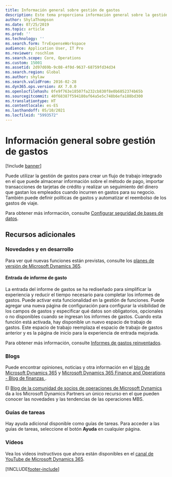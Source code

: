 ```yaml
---
title: Información general sobre gestión de gastos
description: Este tema proporciona información general sobre la gestión de gastos y enlaces a recursos adicionales. Puede utilizar la gestión de gastos para crear un flujo de trabajo integrado en el que puede almacenar información sobre el método de pago, importar transacciones de tarjetas de crédito y realizar un seguimiento del dinero que gastan los empleados cuando incurren en gastos para su negocio.
author: ShylaThompson
ms.date: 07/25/2019
ms.topic: article
ms.prod: ''
ms.technology: ''
ms.search.form: TrvExpenseWorkspace
audience: Application User, IT Pro
ms.reviewer: roschlom
ms.search.scope: Core, Operations
ms.custom: 15001
ms.assetid: 2d97d69b-9c08-4f0d-9637-68759fd34d34
ms.search.region: Global
ms.author: shylaw
ms.search.validFrom: 2016-02-28
ms.dyn365.ops.version: AX 7.0.0
ms.openlocfilehash: 0fe9f763e18507fa232cb830f8e0b6852374b65b
ms.sourcegitcommit: 40f68387f594180af64a5e5c748b6efa188bd300
ms.translationtype: HT
ms.contentlocale: es-ES
ms.lasthandoff: 05/10/2021
ms.locfileid: "5993572"
---
```

# <a name="expense-management-overview"></a>Información general sobre gestión de gastos

[!include [banner](../includes/banner.md)]

Puede utilizar la gestión de gastos para crear un flujo de trabajo integrado en el que puede almacenar información sobre el método de pago, importar transacciones de tarjetas de crédito y realizar un seguimiento del dinero que gastan los empleados cuando incurren en gastos para su negocio. También puede definir políticas de gastos y automatizar el reembolso de los gastos de viaje.

Para obtener más información, consulte [Configurar seguridad de bases de datos](plan-expense-management.md).

## <a name="additional-resources"></a>Recursos adicionales

### <a name="whats-new-and-in-development"></a>Novedades y en desarrollo

Para ver qué nuevas funciones están previstas, consulte los [planes de versión de Microsoft Dynamics 365](/dynamics365/release-plans/).

#### <a name="expense-report-entry"></a>Entrada de informe de gasto

La entrada del informe de gastos se ha rediseñado para simplificar la experiencia y reducir el tiempo necesario para completar los informes de gastos. Puede activar esta funcionalidad en la gestión de funciones. Puede agregar una nueva página de configuración para configurar la visibilidad de los campos de gastos y especificar qué datos son obligatorios, opcionales o no disponibles cuando se ingresan los informes de gastos. Cuando esta función está activada, hay disponible un nuevo espacio de trabajo de gastos. Este espacio de trabajo reemplaza el espacio de trabajo de gastos anterior y es la página de inicio para la experiencia de entrada mejorada.

Para obtener más información, consulte [Informes de gastos reinventados](ExpenseWorkspaceNew.md).

### <a name="blogs"></a>Blogs

Puede encontrar opiniones, noticias y otra información en el [blog de Microsoft Dynamics 365](https://community.dynamics.com/b/msftdynamicsblog?c=Enterprise) y [Microsoft Dynamics 365 Finance and Operations - Blog de finanzas ](https://community.dynamics.com/365/financeandoperations/b/financials).

El [Blog de la comunidad de socios de operaciones de Microsoft Dynamics](https://community.dynamics.com/partner/b/operationspartnercommunityblog) da a los Microsoft Dynamics Partners un único recurso en el que pueden conocer las novedades y las tendencias de las operaciones MBS.

### <a name="task-guides"></a>Guías de tareas

Hay ayuda adicional disponible como guías de tareas. Para acceder a las guías de tareas, seleccione el botón **Ayuda** en cualquier página.

### <a name="videos"></a>Vídeos

Vea los videos instructivos que ahora están disponibles en el [canal de YouTube de Microsoft Dynamics 365](https://www.youtube.com/channel/UCJGCg4rB3QSs8y_1FquelBQ).


[!INCLUDE[footer-include](../includes/footer-banner.md)]